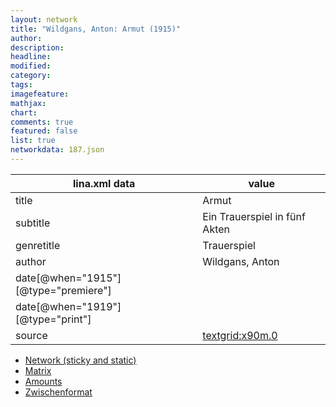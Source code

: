 ```yaml
---
layout: network
title: "Wildgans, Anton: Armut (1915)"
author:
description:
headline:
modified:
category:
tags:
imagefeature: 
mathjax: 
chart: 
comments: true
featured: false
list: true
networkdata: 187.json
---
```

lina.xml data  | value
------------- | -------------
title|Armut
subtitle|Ein Trauerspiel in fünf Akten
genretitle|Trauerspiel
author|Wildgans, Anton
date[@when="1915"][@type="premiere"]|
date[@when="1919"][@type="print"]|
source|[textgrid:x90m.0](https://textgridlab.org/1.0/tgcrud-public/rest/textgrid:x90m.0/data)



* [Network (sticky and static)](/linas/network187)
* [Matrix](/linas/matrix187)
* [Amounts](/linas/amount187)
* [Zwischenformat](/linas/lina187 )
